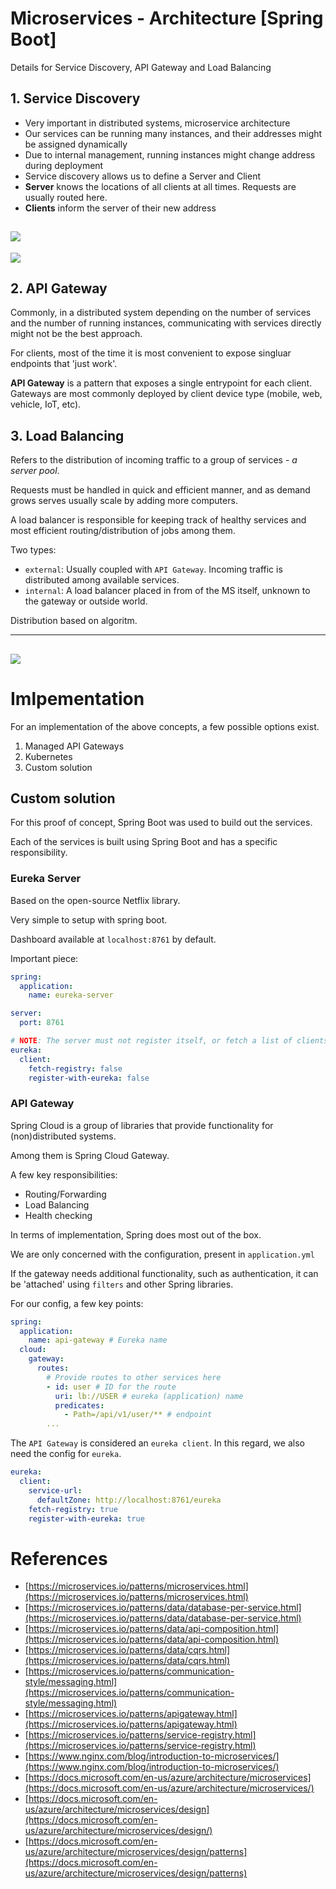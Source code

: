 # Microservices - Architecture [Spring Boot]

Details for Service Discovery, API Gateway and Load Balancing

## 1. Service Discovery

- Very important in distributed systems, microservice architecture
- Our services can be running many instances, and their addresses might be assigned dynamically
- Due to internal management, running instances might change address during deployment
- Service discovery allows us to define a Server and Client
- **Server** knows the locations of all clients at all times. Requests are usually routed here.
- **Clients** inform the server of their new address

![](service_discovery.PNG)
-----

![](service_discovery1.PNG)

## 2. API Gateway

Commonly, in a distributed system depending on the number of services and the number of running instances, communicating with services directly might not be the best approach.

For clients, most of the time it is most convenient to expose singluar endpoints that 'just work'.

**API Gateway** is a pattern that exposes a single entrypoint for each client. Gateways are most commonly deployed by client device type (mobile, web, vehicle, IoT, etc).

## 3. Load Balancing

Refers to the distribution of incoming traffic to a group of services - *a server pool*.

Requests must be handled in quick and efficient manner, and as demand grows serves usually scale by adding more computers.

A load balancer is responsible for keeping track of healthy services and most efficient routing/distribution of jobs among them.

Two types:

- `external`: Usually coupled with `API Gateway`. Incoming traffic is distributed among available services.
- `internal`: A load balancer placed in from of the MS itself, unknown to the gateway or outside world.

Distribution based on algoritm.

----

![](api_gateway.png)
----

# Imlpementation

For an implementation of the above concepts, a few possible options exist.

1. Managed API Gateways
2. Kubernetes
3. Custom solution

## Custom solution

For this proof of concept, Spring Boot was used to build out the services.

Each of the services is built using Spring Boot and has a specific responsibility.

### Eureka Server

Based on the open-source Netflix library.

Very simple to setup with spring boot. 

Dashboard available at `localhost:8761` by default.

Important piece:

```yaml
spring:
  application:
    name: eureka-server

server:
  port: 8761

# NOTE: The server must not register itself, or fetch a list of clients
eureka:
  client:
    fetch-registry: false
    register-with-eureka: false
```

### API Gateway

Spring Cloud is a group of libraries that provide functionality for (non)distributed systems.

Among them is Spring Cloud Gateway.

A few key responsibilities:

- Routing/Forwarding
- Load Balancing
- Health checking

In terms of implementation, Spring does most out of the box.

We are only concerned with the configuration, present in `application.yml`

If the gateway needs additional functionality, such as authentication, it can be 'attached' using `filters` and other Spring libraries.

For our config, a few key points:

```yaml
spring:
  application:
    name: api-gateway # Eureka name
  cloud:
    gateway:
      routes:
        # Provide routes to other services here
        - id: user # ID for the route
          uri: lb://USER # eureka (application) name
          predicates: 
            - Path=/api/v1/user/** # endpoint
        ...
```

The `API Gateway` is considered an `eureka client`. In this regard, we also need the config for `eureka`.

```yaml
eureka:
  client:
    service-url:
      defaultZone: http://localhost:8761/eureka
    fetch-registry: true
    register-with-eureka: true
```

# References

- [https://microservices.io/patterns/microservices.html](https://microservices.io/patterns/microservices.html)
- [https://microservices.io/patterns/data/database-per-service.html](https://microservices.io/patterns/data/database-per-service.html)
- [https://microservices.io/patterns/data/api-composition.html](https://microservices.io/patterns/data/api-composition.html)
- [https://microservices.io/patterns/data/cqrs.html](https://microservices.io/patterns/data/cqrs.html)
- [https://microservices.io/patterns/communication-style/messaging.html](https://microservices.io/patterns/communication-style/messaging.html)
- [https://microservices.io/patterns/apigateway.html](https://microservices.io/patterns/apigateway.html)
- [https://microservices.io/patterns/service-registry.html](https://microservices.io/patterns/service-registry.html)
- [https://www.nginx.com/blog/introduction-to-microservices/](https://www.nginx.com/blog/introduction-to-microservices/)
- [https://docs.microsoft.com/en-us/azure/architecture/microservices](https://docs.microsoft.com/en-us/azure/architecture/microservices/)
- [https://docs.microsoft.com/en-us/azure/architecture/microservices/design](https://docs.microsoft.com/en-us/azure/architecture/microservices/design/)
- [https://docs.microsoft.com/en-us/azure/architecture/microservices/design/patterns](https://docs.microsoft.com/en-us/azure/architecture/microservices/design/patterns)